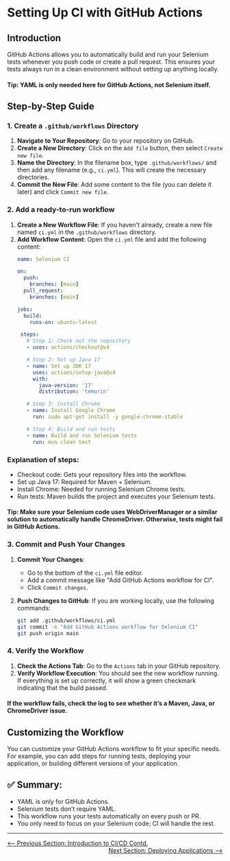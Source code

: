 # Setting Up CI with GitHub Actions

## Introduction

GitHub Actions allows you to automatically build and run your Selenium tests whenever you push code or create a pull request. This ensures your tests always run in a clean environment without setting up anything locally.

#### Tip: YAML is only needed here for GitHub Actions, not Selenium itself.

## Step-by-Step Guide

### 1. Create a `.github/workflows` Directory

1. **Navigate to Your Repository**: Go to your repository on GitHub.
2. **Create a New Directory**: Click on the `Add file` button, then select `Create new file`.
3. **Name the Directory**: In the filename box, type `.github/workflows/` and then add any filename (e.g., `ci.yml`). This will create the necessary directories.
4. **Commit the New File**: Add some content to the file (you can delete it later) and click `Commit new file`.

### 2. Add a ready-to-run workflow

1. **Create a New Workflow File**: If you haven't already, create a new file named `ci.yml` in the `.github/workflows` directory.
2. **Add Workflow Content**: Open the `ci.yml` file and add the following content:
   ```yaml
   name: Selenium CI

   on:
     push:
       branches: [main]
     pull_request:
       branches: [main]

   jobs:
     build:
       runs-on: ubuntu-latest

    steps:
      # Step 1: Check out the repository
      - uses: actions/checkout@v4

      # Step 2: Set up Java 17
      - name: Set up JDK 17
        uses: actions/setup-java@v4
        with:
          java-version: '17'
          distribution: 'temurin'

      # Step 3: Install Chrome
      - name: Install Google Chrome
        run: sudo apt-get install -y google-chrome-stable

      # Step 4: Build and run tests
      - name: Build and run Selenium tests
        run: mvn clean test

   ```

### Explanation of steps:

- Checkout code: Gets your repository files into the workflow.
- Set up Java 17: Required for Maven + Selenium.
- Install Chrome: Needed for running Selenium Chrome tests.
- Run tests: Maven builds the project and executes your Selenium tests.
#### Tip: Make sure your Selenium code uses WebDriverManager or a similar solution to automatically handle ChromeDriver. Otherwise, tests might fail in GitHub Actions.

### 3. Commit and Push Your Changes

1. **Commit Your Changes**: 
   - Go to the bottom of the `ci.yml` file editor.
   - Add a commit message like "Add GitHub Actions workflow for CI".
   - Click `Commit changes`.

2. **Push Changes to GitHub**: If you are working locally, use the following commands:
   ```sh
   git add .github/workflows/ci.yml
   git commit -m "Add GitHub Actions workflow for Selenium CI"
   git push origin main

   ```
### 4. Verify the Workflow

1. **Check the Actions Tab**: Go to the `Actions` tab in your GitHub repository.
2. **Verify Workflow Execution**: You should see the new workflow running. If everything is set up correctly, it will show a green checkmark indicating that the build passed.
#### If the workflow fails, check the log to see whether it’s a Maven, Java, or ChromeDriver issue.

## Customizing the Workflow

You can customize your GitHub Actions workflow to fit your specific needs. For example, you can add steps for running tests, deploying your application, or building different versions of your application.

## ✅ Summary:

- YAML is only for GitHub Actions.
- Selenium tests don’t require YAML.
- This workflow runs your tests automatically on every push or PR.
- You only need to focus on your Selenium code; CI will handle the rest.

---

<div style="width: 100%">
<a href='introduction-to-ci-cd.md'><-- Previous Section: Introduction to CI/CD Contd.</a>
<div align="right"><a href='running-tests-in-CICD.md'> Next Section: Deploying Applications --></a></div>
</div>
